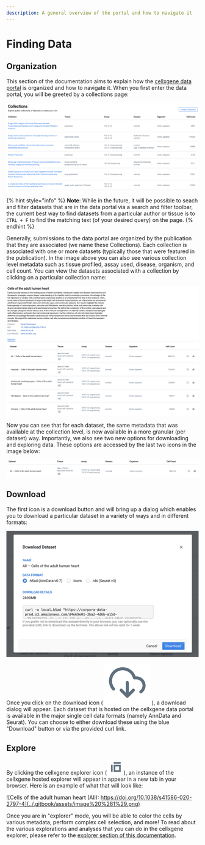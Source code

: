 ```yaml
---
description: A general overview of the portal and how to navigate it
---
```


# Finding Data

## Organization

This section of the documentation aims to explain how the [cellxgene data portal](https://cellxgene.cziscience.com/) is organized and how to navigate it. When you first enter the data portal, you will be greeted by a collections page:

![Cellxgene home page](../.gitbook/assets/image%20%288%29.png)

{% hint style="info" %}
**Note**: While in the future, it will be possible to seach and filter datasets that are in the data portal via a search and filter toolbar, the current best way to find datasets from a particular author or tissue is to `CTRL + F` to find the matching text \(of your desired query\) on the page.
{% endhint %}

Generally, submissions to the data portal are organized by the publication that they are associated \(we name these Collections\). Each collection is associated with one or more datasets \(typically those that were featured in the publication\). In the image above you can also see various collection level metadata such as tissue profiled, assay used, disease, organism, and cell count. You can view the datasets associated with a collection by clicking on a particular collection name:

![An example collection from the Teichmann group \(https://doi.org/10.1038/s41586-020-2797-4\)](../.gitbook/assets/image%20%286%29.png)

Now you can see that for each dataset, the same metadata that was available at the collection level, is now available in a more granular \(per dataset\) way. Importantly, we also see two new options for downloading and exploring data. These options are accessed by the last two icons in the image below:

![Dataset entry in a collection page](../.gitbook/assets/image%20%283%29.png)

## Download

The first icon is a download button and will bring up a dialog which enables you to download a particular dataset in a variety of ways and in different formats:

![Download dialog box](../.gitbook/assets/image%20%285%29.png)

Once you click on the download icon \( ![](../.gitbook/assets/image%20%284%29.png) \), a download dialog will appear. Each dataset that is hosted on the cellxgene data portal is available in the major single cell data formats \(namely AnnData and Seurat\). You can choose to either download these using the blue "Download" button or via the provided curl link.

## Explore

By clicking the cellxgene explorer icon \(![](../.gitbook/assets/image%20%287%29.png)\), an instance of the cellxgene hosted explorer will appear in appear in a new tab in your browser. Here is an example of what that will look like:

![Cells of the adult human heart \(All\): https://doi.org/10.1038/s41586-020-2797-4](../.gitbook/assets/image%20%281%29.png)

Once you are in "explorer" mode, you will be able to color the cells by various metadata, perform complex cell selection, and more! To read about the various explorations and analyses that you can do in the cellxgene explorer, please refer to the [explorer section of this documentation](../explorer/the-exploration-interface.md).

